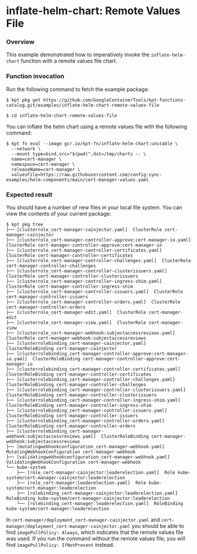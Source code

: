 # inflate-helm-chart: Remote Values File

### Overview

This example demonstrated how to imperatively invoke the `inflate-helm-chart`
function with a remote values file chart.

### Function invocation

Run the following command to fetch the example package:

```shell
$ kpt pkg get https://github.com/GoogleContainerTools/kpt-functions-catalog.git/examples/inflate-helm-chart-remote-values-file
```

```shell
$ cd inflate-helm-chart-remote-values-file
```

You can inflate the helm chart using a remote values file with the following command:

```shell
$ kpt fn eval --image gcr.io/kpt-fn/inflate-helm-chart:unstable \
  --network \
  --mount type=bind,src="$(pwd)",dst=/tmp/charts -- \
  name=cert-manager \
  namespace=cert-manager \
  releaseName=cert-manager \
  valuesFile=https://raw.githubusercontent.com/config-sync-examples/helm-components/main/cert-manager-values.yaml
```

### Expected result

You should have a number of new files in your local file system. You can view the contents of your current package:

```shell
$ kpt pkg tree
├── [clusterrole_cert-manager-cainjector.yaml]  ClusterRole cert-manager-cainjector
├── [clusterrole_cert-manager-controller-approve:cert-manager-io.yaml]  ClusterRole cert-manager-controller-approve:cert-manager-io
├── [clusterrole_cert-manager-controller-certificates.yaml]  ClusterRole cert-manager-controller-certificates
├── [clusterrole_cert-manager-controller-challenges.yaml]  ClusterRole cert-manager-controller-challenges
├── [clusterrole_cert-manager-controller-clusterissuers.yaml]  ClusterRole cert-manager-controller-clusterissuers
├── [clusterrole_cert-manager-controller-ingress-shim.yaml]  ClusterRole cert-manager-controller-ingress-shim
├── [clusterrole_cert-manager-controller-issuers.yaml]  ClusterRole cert-manager-controller-issuers
├── [clusterrole_cert-manager-controller-orders.yaml]  ClusterRole cert-manager-controller-orders
├── [clusterrole_cert-manager-edit.yaml]  ClusterRole cert-manager-edit
├── [clusterrole_cert-manager-view.yaml]  ClusterRole cert-manager-view
├── [clusterrole_cert-manager-webhook:subjectaccessreviews.yaml]  ClusterRole cert-manager-webhook:subjectaccessreviews
├── [clusterrolebinding_cert-manager-cainjector.yaml]  ClusterRoleBinding cert-manager-cainjector
├── [clusterrolebinding_cert-manager-controller-approve:cert-manager-io.yaml]  ClusterRoleBinding cert-manager-controller-approve:cert-manager-io
├── [clusterrolebinding_cert-manager-controller-certificates.yaml]  ClusterRoleBinding cert-manager-controller-certificates
├── [clusterrolebinding_cert-manager-controller-challenges.yaml]  ClusterRoleBinding cert-manager-controller-challenges
├── [clusterrolebinding_cert-manager-controller-clusterissuers.yaml]  ClusterRoleBinding cert-manager-controller-clusterissuers
├── [clusterrolebinding_cert-manager-controller-ingress-shim.yaml]  ClusterRoleBinding cert-manager-controller-ingress-shim
├── [clusterrolebinding_cert-manager-controller-issuers.yaml]  ClusterRoleBinding cert-manager-controller-issuers
├── [clusterrolebinding_cert-manager-controller-orders.yaml]  ClusterRoleBinding cert-manager-controller-orders
├── [clusterrolebinding_cert-manager-webhook:subjectaccessreviews.yaml]  ClusterRoleBinding cert-manager-webhook:subjectaccessreviews
├── [mutatingwebhookconfiguration_cert-manager-webhook.yaml]  MutatingWebhookConfiguration cert-manager-webhook
├── [validatingwebhookconfiguration_cert-manager-webhook.yaml]  ValidatingWebhookConfiguration cert-manager-webhook
└── kube-system
    ├── [role_cert-manager-cainjector:leaderelection.yaml]  Role kube-system/cert-manager-cainjector:leaderelection
    ├── [role_cert-manager:leaderelection.yaml]  Role kube-system/cert-manager:leaderelection
    ├── [rolebinding_cert-manager-cainjector:leaderelection.yaml]  RoleBinding kube-system/cert-manager-cainjector:leaderelection
    └── [rolebinding_cert-manager:leaderelection.yaml]  RoleBinding kube-system/cert-manager:leaderelection
```

In `cert-manager/deployment_cert-manager-cainjector.yaml` and `cert-manager/deployment_cert-manager-cainjector.yaml`
you should be able to find `imagePullPolicy: Always`, which indicates that the remote values file was used.
If you run the command without the remote values file, you will find `imagePullPolicy: IfNotPresent` instead.